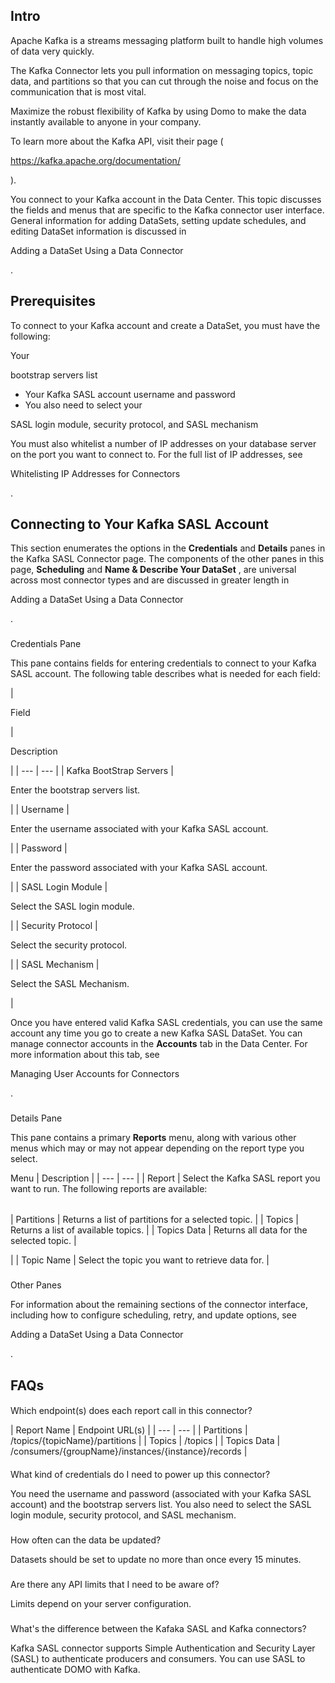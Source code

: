 

Intro
-------

Apache Kafka is a streams messaging platform built to handle high volumes of data very quickly.

The Kafka Connector lets you pull information on messaging topics, topic data, and partitions so that you can cut through the noise and focus on the communication that is most vital.


 Maximize the robust flexibility of Kafka by using Domo to make the data instantly available to anyone in your company.

To learn more about the Kafka API, visit their page (

https://kafka.apache.org/documentation/

).


 You connect to your Kafka account in the Data Center. This topic discusses the fields and menus that are specific to the Kafka connector user interface. General information for adding DataSets, setting update schedules, and editing DataSet information is discussed in

Adding a DataSet Using a Data Connector

.


 Prerequisites
---------------

To connect to your Kafka account and create a DataSet, you must have the following:

 Your

bootstrap servers list
* Your Kafka SASL account username and password
* You also need to select your

SASL login module, security protocol, and SASL mechanism

You must also whitelist a number of IP addresses on your database server on the port you want to connect to. For the full list of IP addresses, see

Whitelisting IP Addresses for Connectors

.


 Connecting to Your Kafka SASL Account
---------------------------------------


 This section enumerates the options in the
 **Credentials**
 and
 **Details**
 panes in the Kafka SASL Connector page. The components of the other panes in this page,
 **Scheduling**
 and
 **Name & Describe Your DataSet**
 , are universal across most connector types and are discussed in greater length in

Adding a DataSet Using a Data Connector

.


###

Credentials Pane


 This pane contains fields for entering credentials to connect to your Kafka SASL account. The following table describes what is needed for each field:


|

Field

|

Description

|
| --- | --- |
|
 Kafka BootStrap Servers
  |

Enter the bootstrap servers list.

|
|
 Username
  |

Enter the username associated with your Kafka SASL account.

|
|
 Password
  |

Enter the password associated with your Kafka SASL account.

|
|
 SASL Login Module
  |

Select the SASL login module.

|
|
 Security Protocol
  |

Select the security protocol.

|
|
 SASL Mechanism
  |

Select the SASL Mechanism.

|


 Once you have entered valid Kafka SASL credentials, you can use the same account any time you go to create a new Kafka SASL DataSet. You can manage connector accounts in the
 **Accounts**
 tab in the Data Center. For more information about this tab, see

Managing User Accounts for Connectors

.


###
 Details Pane

This pane contains a primary
 **Reports**
 menu, along with various other menus which may or may not appear depending on the report type you select.


 Menu
  |
 Description
  |
| --- | --- |
|
 Report
  |
 Select the Kafka SASL report you want to run. The following reports are available:


|  |  |
| --- | --- |
|
 Partitions
  |
 Returns a list of partitions for a selected topic.
  |
|
 Topics
  |
 Returns a list of available topics.
  |
|
 Topics Data
  |
 Returns all data for the selected topic.
  |

|
|
 Topic Name
  |
 Select the topic you want to retrieve data for.
  |


###
 Other Panes

For information about the remaining sections of the connector interface, including how to configure scheduling, retry, and update options, see

Adding a DataSet Using a Data Connector

.


 FAQs
------


####
 Which endpoint(s) does each report call in this connector?


|
 Report Name
  |
 Endpoint URL(s)
  |
| --- | --- |
|
 Partitions
  |
 /topics/{topicName}/partitions
  |
|
 Topics
  |
 /topics
  |
|
 Topics Data
  |
 /consumers/{groupName}/instances/{instance}/records
  |


####
 What kind of credentials do I need to power up this connector?

You need the username and password (associated with your Kafka SASL account) and the bootstrap servers list. You also need to select the SASL login module, security protocol, and SASL mechanism.

###
 How often can the data be updated?

Datasets should be set to update no more than once every 15 minutes.

###
 Are there any API limits that I need to be aware of?

Limits depend on your server configuration.

###
 What's the difference between the Kafaka SASL and Kafka connectors?

Kafka SASL connector supports Simple Authentication and Security Layer (SASL) to authenticate producers and consumers. You can use SASL to authenticate DOMO with Kafka.

